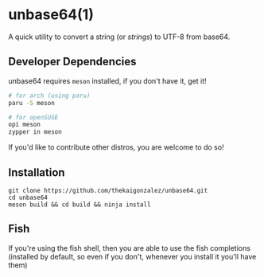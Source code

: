 # unbase64(1)

A quick utility to convert a string (or *strings*) to UTF-8 from base64.

## Developer Dependencies

unbase64 requires `meson` installed, if you don't have it, get it!

```sh
# for arch (using paru)
paru -S meson

# for openSUSE
opi meson
zypper in meson
```

If you'd like to contribute other distros, you are welcome to do so!

## Installation

```
git clone https://github.com/thekaigonzalez/unbase64.git
cd unbase64
meson build && cd build && ninja install
```

## Fish

If you're using the fish shell, then you are able to use the fish 
completions (installed by default, so even if you don't, 
whenever you install it you'll have them)
